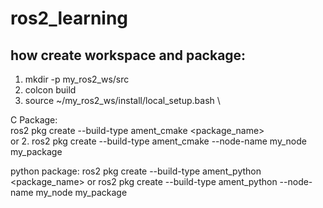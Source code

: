 # ros2_learning
## how create workspace and package: 
1. mkdir -p my_ros2_ws/src
2. colcon build
3. source ~/my_ros2_ws/install/local_setup.bash \

C Package:\
ros2 pkg create --build-type ament_cmake <package_name> \
or 
2. ros2 pkg create --build-type ament_cmake --node-name my_node my_package

python package: 
ros2 pkg create --build-type ament_python <package_name>
or 
ros2 pkg create --build-type ament_python --node-name my_node my_package